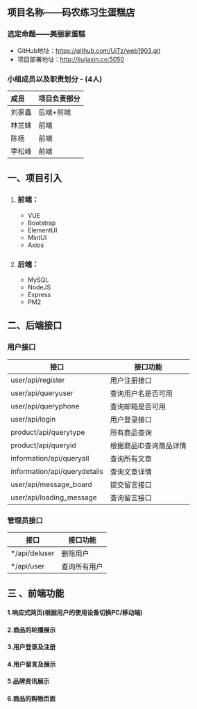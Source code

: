 ## 项目名称——码农练习生蛋糕店

###  选定命题——美丽家蛋糕

-  GitHub地址：https://github.com/UiTz/web1903.git
- 项目部署地址：http://liujiaxin.co:5050


### 小组成员以及职责划分 - (4人)

| 成员   | 项目负责部分 |
| :----- | -------- |
| 刘家鑫 |    后端+前端  |
| 林兰妹 |      前端    |
| 陈杨   |      前端    |
| 李松峰 |      前端    |

  

## 一、项目引入

1. ### 前端：

    - VUE
    - Bootstrap
    - ElementUI
    - MintUI
    - Axios

2. ### 后端：

    - MySQL
    - NodeJS
    - Express
    - PM2

## 二、后端接口

### 用户接口


|接口|接口功能|
| ------------------ | ------------------ |
| user/api/register  | 用户注册接口       |
| user/api/queryuser | 查询用户名是否可用 |
| user/api/queryphone | 查询邮箱是否可用 |
| user/api/login | 用户登录接口 |
| product/api/querytype | 所有商品查询 |
| product/api/queryid | 根据商品ID查询商品详情 |
| information/api/queryall | 查询所有文章 |
| information/api/querydetails | 查询文章详情 |
| user/api/message_board | 提交留言接口 |
| user/api/loading_message | 查询留言接口 |

  

### 管理员接口

| 接口              | 接口功能     |
| ----------------- | ------------ |
| */api/deluser | 删除用户     |
| */api/user    | 查询所有用户 |

  

  

## 三 、前端功能

#### 1.响应式网页(根据用户的使用设备切换PC/移动端)

#### 2.商品的轮播展示

#### 3.用户登录及注册

#### 4.用户留言及展示

#### 5.品牌资讯展示

#### 6.商品的购物页面
